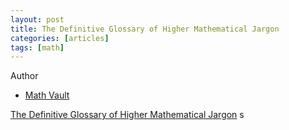 ```yaml
---
layout: post
title: The Definitive Glossary of Higher Mathematical Jargon
categories: [articles]
tags: [math]
---
```


<!--more-->

Author

 - [Math Vault](https://mathvault.ca)

[The Definitive Glossary of Higher Mathematical Jargon](https://mathvault.ca/math-glossary)
s